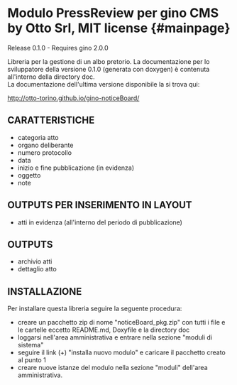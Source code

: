 Modulo PressReview per gino CMS by Otto Srl, MIT license      {#mainpage}
===================================================================
Release 0.1.0 - Requires gino 2.0.0

Libreria per la gestione di un albo pretorio.
La documentazione per lo sviluppatore della versione 0.1.0 (generata con doxygen) è contenuta all'interno della directory doc.   
La documentazione dell'ultima versione disponibile la si trova qui:    

http://otto-torino.github.io/gino-noticeBoard/

CARATTERISTICHE
------------------------------
- categoria atto
- organo deliberante
- numero protocollo
- data
- inizio e fine pubblicazione (in evidenza)
- oggetto
- note

OUTPUTS PER INSERIMENTO IN LAYOUT
----------------------------------
- atti in evidenza (all'interno del periodo di pubblicazione)

OUTPUTS
------------------------------
- archivio atti
- dettaglio atto

INSTALLAZIONE
------------------------------
Per installare questa libreria seguire la seguente procedura:

- creare un pacchetto zip di nome "noticeBoard_pkg.zip" con tutti i file e le cartelle eccetto README.md, Doxyfile e la directory doc
- loggarsi nell'area amministrativa e entrare nella sezione "moduli di sistema"
- seguire il link (+) "installa nuovo modulo" e caricare il pacchetto creato al punto 1
- creare nuove istanze del modulo nella sezione "moduli" dell'area amministrativa.
